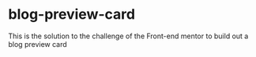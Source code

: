 # blog-preview-card
This is the solution to the challenge of the Front-end mentor to build out a blog preview card
